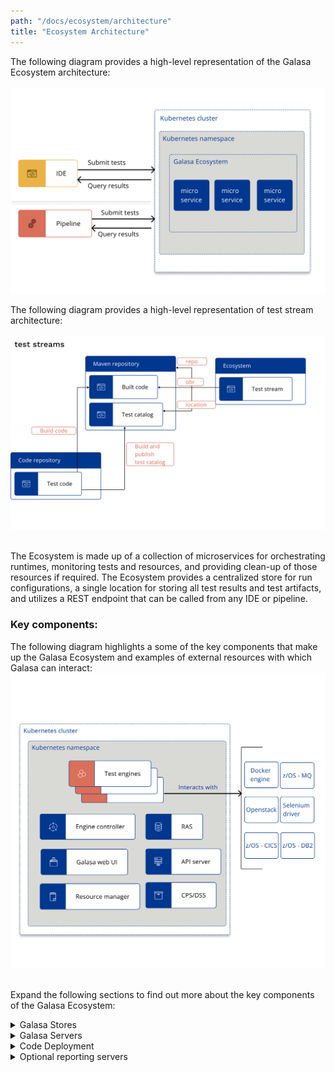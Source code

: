 ```yaml
---
path: "/docs/ecosystem/architecture"
title: "Ecosystem Architecture"
---
```


The following diagram provides a high-level representation of the Galasa Ecosystem architecture:<br><br> ![Galasa ecosystem architecture:](ecosystem-overview-new.svg)


The following diagram provides a high-level representation of test stream architecture:<br><br> ![Galasa ecosystem architecture:](test-streams.svg)

<br>The Ecosystem is made up of a collection of microservices for orchestrating runtimes, monitoring tests and resources, and providing clean-up of those resources if required. The Ecosystem provides a centralized store for run configurations, a single location for storing all test results and test artifacts, and utilizes a REST endpoint that can be called from any IDE or pipeline. 


### Key components:

The following diagram highlights a some of the key components that make up the Galasa Ecosystem and examples of external resources with which Galasa can interact: ![Galasa ecosystem:](galasa-ecosystem-architecture-new.svg)

<br>Expand the following sections to find out more about the key components of the Galasa Ecosystem:

<details>
<summary>Galasa Stores</summary>

|                                   |                                                                                                                          |
| ------------------------------------- | :----------------------------------------------------------------------------------------------------------------------------------- |
| **Configuration Property Store**                       | The configuration property store (CPS) defines object properties, topologies, system configurations, and definitions which instruct the way in which a Galasa test runs. For example, properties for endpoints, ports and timeouts. When running in an ecosystem, all Galasa tests will use the same CPS configuration, unless any overrides are passed at submission. It is the CPS and the configurational properties that enable tests to run against multiple environments, without changing the code inside the test. *Note:* As IP addresses and ports of test machines are stored within the CPS on a users system, we recommend that hard drive encryption is turned on in the operating system where possible.        |
| **Dynamic Status Store**               | The dynamic status store (DSS) provides status information about the ecosystem and the tests that are running. The DSS is used by the resource manager and engine controller to ensure the limits that are set in the CPS configuration are not exceeded. DSS property values change dynamically as tests are run, showing the resources that are currently being used, shared or locked by a test, so that workloads can be limited to avoid throttling. When running in automation, the DSS is shared by every instance of the framework.                                                             |
| **Result Archive Store**                      | The result archive store (RAS) is a single database which stores all elements of a test, including the test results, run logs, and test artifacts. These elements can be used to help diagnose the cause of any failures encountered as a result of running a test, or to gather information about a test.  Storing all of this information in one place makes it simple for entire teams to view results.                              |
| **Credentials Store**                   | The credentials store (CREDs) securely provides the credentials, for example, password, username and personal access token that are required for a test to run in automation. The CREDs is hosted in the etcd server.    |
| **etcd**                       | The etcd server is a highly available key-value pair store which hosts the Configuration Property Store (CPS), the Dynamic Status Store (DSS) and the Credentials Store (CREDs). The etcd server stores and maintains a single, consistent source of the truth about the status of the ecosystem at any given point in time.      |
| **CouchDB**                       | This database runs inside Docker container or Kubernetes pod and contains the Result Archive Store (RAS).        |


</details>


<details>
<summary>Galasa Servers</summary>

|                                   |                                                                                                                          |
| ------------------------------------- | :----------------------------------------------------------------------------------------------------------------------------------- |
| **Engine controller**                       | The engine controller enables tests to run at scale within the ecosystem. This service is responsible for instantiating individual test engines by creating Docker containers or Kubernetes pods to manage and execute individual Galasa automation test runs. The engine controller allocates a test engine to a test submission if the required resources for the test are available. Otherwise, the test is put into a waiting state to be run at an appropriate time.        |
| **Resource Management**                       | The resource management service monitors running tests and resources that have been marked as in use. If a test case becomes stale or is ended manually, this service performs clean up actions to ensure that the resources are entered back into the pool for another test to use. This service can perform large pieces of work, including the de-provisioning of an environment.   |
| **Metrics Server**                       | The metrics server indicates the health of the ecosystem, for example, providing metrics on the number of successful test runs.        |
| **API Server**                       |  The API server acts as a central point from which to control the Galasa Ecosystem and is used by Galasa as an endpoint with which IDEs and pipelines interact for submitting tests and retrieving results. The API server hosts the bootstrap server.       |
| **Bootstrap Server**                       | The bootstrap server is part of the API server. The bootstrap is an endpoint that is provided by the API server to store the initial configuration required to instantiate a Galasa framework. When setting up the Galasa Ecosystem, the IDE must be updated to point to the bootstrap that is configured to use the ecosystem.      |
| **Galasa Web UI**                       | The Galasa Web UI is currently under construction and planned for a future release. Use the WebUI to see a dashboard overview of the current and historical health of the Galasa framework. The UI can also run, schedule or reschedule tests, be used to analyse output from failed test runs, and manage the configuration needed to customise the framework and  tests for maximum throughput, resilience and flexibility.        |
| **Dex**                       | The Galasa Ecosystem Helm chart's use of Dex is under development and is subject to change. In a future release, Dex will be used to authenticate users interacting with a Galasa Ecosystem.      |

</details>

<details>
<summary>Code Deployment</summary>

|                                   |                                                                                                                          |
| ------------------------------------- | :----------------------------------------------------------------------------------------------------------------------------------- |
| **Maven Repositories and OBRs**                       | For tests to run in the ecosystem they require compiled artifacts to be hosted in a Maven repository. The artifacts must be bundled as an OSGI bundle -  Galasa provides a Maven plug-in to create these bundles.       |
| **Nexus**                       | A Nexus server enables deployment of Maven artifacts to the ecosystem and can be used to host Docker images. If you have an alternative internal artifact repository, you can use that instead of Nexus.     |

</details>

<details>
<summary>Optional reporting servers</summary>

|                                   |                                                                                                                          |
| ------------------------------------- | :----------------------------------------------------------------------------------------------------------------------------------- |
| **Prometheus**                       | The Prometheus server scrapes and stores metrics from defined endpoints from the metrics server. These metrics provide information on the rate of  throughput of tests in the ecosystem.   |
| **Grafana**                       | A dashboard for visualizing Prometheus metrics. Data can be explored through queries and drilldown.       |
| **Elasticsearch**                       | Provides an Elastic search instance to record the results of automated test runs.        |
| **Kabana**                       | A dashboard for visualizing Elasticsearch metrics. Data can be explored through queries and drilldown.       |

</details>

